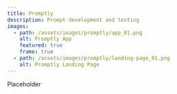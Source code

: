 ```yaml
---
title: Promptly
description: Prompt development and testing
images:
  - path: /assets/images/promptly/app_01.png
    alt: Promptly App
    featured: true
    frame: true
  - path: /assets/images/promptly/landing-page_01.png
    alt: Promptly Landing Page
---
```



Placeholder